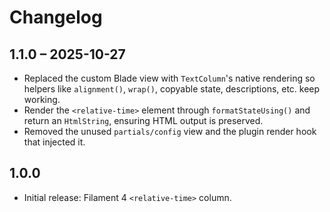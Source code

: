 # Changelog

## 1.1.0 – 2025-10-27

- Replaced the custom Blade view with `TextColumn`'s native rendering so helpers
  like `alignment()`, `wrap()`, copyable state, descriptions, etc. keep working.
- Render the `<relative-time>` element through `formatStateUsing()` and return an
  `HtmlString`, ensuring HTML output is preserved.
- Removed the unused `partials/config` view and the plugin render hook that
  injected it.

## 1.0.0

- Initial release: Filament 4 `<relative-time>` column.
